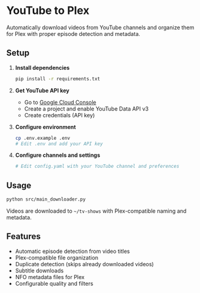 # YouTube to Plex

Automatically download videos from YouTube channels and organize them for Plex with proper episode detection and metadata.

## Setup

1. **Install dependencies**
   ```bash
   pip install -r requirements.txt
   ```

2. **Get YouTube API key**
   - Go to [Google Cloud Console](https://console.cloud.google.com/)
   - Create a project and enable YouTube Data API v3
   - Create credentials (API key)

3. **Configure environment**
   ```bash
   cp .env.example .env
   # Edit .env and add your API key
   ```

4. **Configure channels and settings**
   ```bash
   # Edit config.yaml with your YouTube channel and preferences
   ```

## Usage

```bash
python src/main_downloader.py
```

Videos are downloaded to `~/tv-shows` with Plex-compatible naming and metadata.

## Features

- Automatic episode detection from video titles
- Plex-compatible file organization
- Duplicate detection (skips already downloaded videos)
- Subtitle downloads
- NFO metadata files for Plex
- Configurable quality and filters
